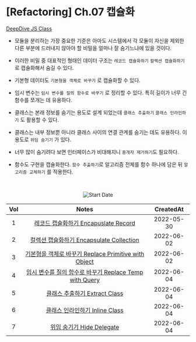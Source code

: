 # [Refactoring] Ch.07 캡슐화

[DeepDive JS Class](../../deepdive-javascript/ch25-class.md)

- 모듈을 분리하는 가장 중요한 기준은 아마도 시스템에서 각 모듈이 자신을 제외한 다른 부분에 드러내지 않아야 할 비밀을 얼마나 잘 숨기느냐에 있을 것이다.
- 이러한 비밀 중 대표적인 형태인 데이터 구조는 `레코드 캡슐화하기` `컬렉션 캡슐화하기` 로 캡슐화해서 숨길 수 있다.
- 기본형 데이터도 `기본형을 객체로 바꾸기` 로 캡슐화할 수 있다.
- 임시 변수는 `임시 변수를 질의 함수로 바꾸기` 로 정리할 수 있다. 특히 길이가 너무 긴 함수를 쪼개는 데 유용하다.

- 클래스는 본래 정보를 숨기는 용도로 설계 되었는데 `클래스 추출하기` `클래스 인라인하기` 도 활용할 수 있다.

- 클래스는 내부 정보뿐 아니라 클래스 사이의 연결 관계를 숨기는 데도 유용하다. 이 용도로 `위임 숨기기` 가 있다.
- 너무 많이 숨기려다 보면 인터페이스가 비대해지니 `중개자 제거하기`도 필요하다.

- 함수도 구현을 캡슐화한다. `함수 추출하기`로 알고리즘 전체를 함수 하나에 담은 뒤 `알고리즘 교체하기` 를 적용한다.

  <br/>

<div align="center">

![Start Date](https://img.shields.io/badge/Start%20Date-2022--05--25-23d16b.svg)

| Vol |                                Notes                                | CreatedAt  |
| :-: | :-----------------------------------------------------------------: | :--------: |
|  1  |          [레코드 캡슐화하기 Encapuslate Record](ch07-1.md)          | 2022-05-30 |
|  2  |        [컬렉션 캡슐화하기 Encapsulate Collection](ch07-2.md)        | 2022-06-02 |
|  3  |  [기본형을 객체로 바꾸기 Replace Primitive with Object](ch07-3.md)  | 2022-06-02 |
|  4  | [임시 변수를 질의 함수로 바꾸기 Replace Temp with Query](ch07-4.md) | 2022-06-04 |
|  5  |             [클래스 추출하기 Extract Class](ch07-5.md)              | 2022-06-04 |
|  6  |             [클래스 인라인하기 Inline Class](ch07-6.md)             | 2022-06-04 |
|  7  |               [위임 숨기기 Hide Delegate](ch07-7.md)                | 2022-06-04 |

</div>
